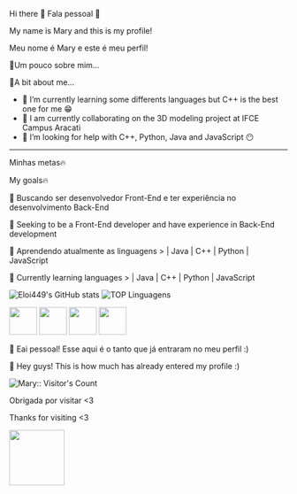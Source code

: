 Hi there 👋
Fala pessoal 👋

My name is Mary and this is my profile!

Meu nome é Mary e este é meu perfil!

💫Um pouco sobre mim...

💫A bit about me...

- 🌱 I’m currently learning some differents languages but C++ is the best one for me 😁
- 👯 I am currently collaborating on the 3D modeling project at IFCE Campus Aracati
- 🤔 I’m looking for help with C++, Python, Java and JavaScript 😶
-------------------------------------------------------------------------------------------------------------------------------
Minhas metas🔥

My goals🔥

💼 Buscando ser desenvolvedor Front-End e ter experiência no desenvolvimento Back-End 

💼 Seeking to be a Front-End developer and have experience in Back-End development

📕 Aprendendo atualmente as linguagens > | Java | C++ | Python | JavaScript

📕 Currently learning languages > | Java | C++ | Python | JavaScript

![Eloi449's GitHub stats](https://github-readme-stats.vercel.app/api?username=Eloi449&show_icons=true&theme=tokyonight)
![TOP Linguagens](https://github-readme-stats.vercel.app/api/top-langs/?username=Eloi449&layout=compact&theme=dracula)
<div>
<img src="https://cdn.jsdelivr.net/gh/devicons/devicon/icons/java/java-plain.svg" width = "50px"/>
<img src="https://cdn.jsdelivr.net/gh/devicons/devicon/icons/python/python-original.svg"  width = "50px" />
<img src="https://cdn.jsdelivr.net/gh/devicons/devicon/icons/cplusplus/cplusplus-original.svg"  width = "50px" />
<img src="https://cdn.jsdelivr.net/gh/devicons/devicon/icons/javascript/javascript-original.svg"  width = "50px" />
</div>

👋 Eai pessoal! Esse aqui é o tanto que já entraram no meu perfil :)

👋 Hey guys! This is how much has already entered my profile :)

<img src="https://profile-counter.glitch.me/{Eloi449}/count.svg" alt="Mary:: Visitor's Count" />

Obrigada por visitar <3

Thanks for visiting <3

<a alling = "left"><img src="https://i.picasion.com/pic92/623016d338e656859200f37370fadf5d.gif" width="100" /></a><br />
